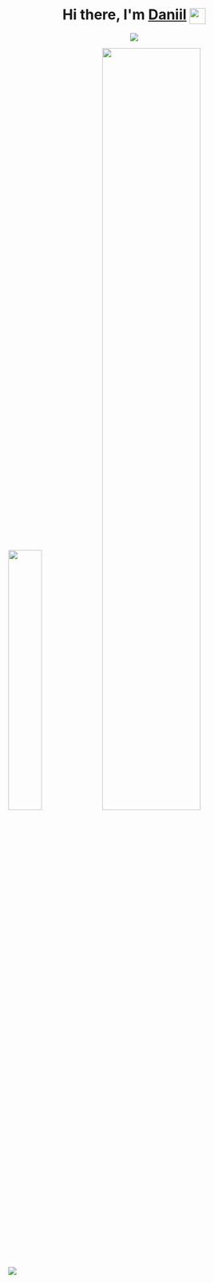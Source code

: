 <h1 align="center">Hi there, I'm <a href="https://vk.com/reigen0" target="_blank">Daniil</a> 
<img align="center" src="https://github.com/blackcater/blackcater/raw/main/images/Hi.gif" height="32"/></h1>
<p align="center">
<img align="center" src="https://readme-typing-svg.herokuapp.com?color=%2336BCF7&lines=Frontend+developer.+Dubna+city"></p>
<div><img width="36.5%"src="https://github-readme-stats.vercel.app/api/top-langs/?username=REIGEN06&layout=compact&theme=tokyonight">
<img width="62.5%" src="https://github-readme-stats.vercel.app/api?username=REIGEN06&theme=tokyonight&show_icons=true&hide=stars,issues"></div>
<img src="https://github-readme-activity-graph.vercel.app/graph?username=REIGEN06&theme=tokyo-night">
<!--
**REIGEN06/REIGEN06** is a ✨ _special_ ✨ repository because its `README.md` (this file) appears on your GitHub profile.

Here are some ideas to get you started:

- 🔭 I’m currently working on ...
- 🌱 I’m currently learning ...
- 👯 I’m looking to collaborate on ...
- 🤔 I’m looking for help with ...
- 💬 Ask me about ...
- 📫 How to reach me: ...
- 😄 Pronouns: ...
- ⚡ Fun fact: ...
-->
